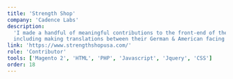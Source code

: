```yaml
---
title: 'Strength Shop'
company: 'Cadence Labs'
description:
  'I made a handful of meaningful contributions to the front-end of their site
  including making translations between their German & American facing products.'
link: 'https://www.strengthshopusa.com/'
role: 'Contributor'
tools: ['Magento 2', 'HTML', 'PHP', 'Javascript', 'Jquery', 'CSS']
order: 18
---
```

